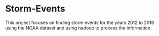 # Storm-Events
This project focuses on finding storm events for the years 2012 to 2016 using the NOAA dataset and using hadoop to process the information.
